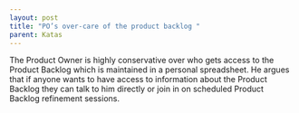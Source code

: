 ```yaml
---
layout: post
title: "PO’s over-care of the product backlog "
parent: Katas
---
```

The Product Owner is highly conservative over who gets access to the Product Backlog which is maintained in a personal spreadsheet. He argues that if anyone wants to have access to information about the Product Backlog they can talk to him directly or join in on scheduled Product Backlog refinement sessions.

